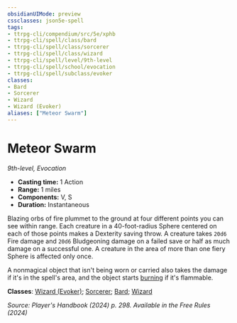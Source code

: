 ```yaml
---
obsidianUIMode: preview
cssclasses: json5e-spell
tags:
- ttrpg-cli/compendium/src/5e/xphb
- ttrpg-cli/spell/class/bard
- ttrpg-cli/spell/class/sorcerer
- ttrpg-cli/spell/class/wizard
- ttrpg-cli/spell/level/9th-level
- ttrpg-cli/spell/school/evocation
- ttrpg-cli/spell/subclass/evoker
classes:
- Bard
- Sorcerer
- Wizard
- Wizard (Evoker)
aliases: ["Meteor Swarm"]
---
```

# Meteor Swarm
*9th-level, Evocation*  


- **Casting time:** 1 Action
- **Range:** 1 miles
- **Components:** V, S
- **Duration:** Instantaneous

Blazing orbs of fire plummet to the ground at four different points you can see within range. Each creature in a 40-foot-radius Sphere centered on each of those points makes a Dexterity saving throw. A creature takes `20d6` Fire damage and `20d6` Bludgeoning damage on a failed save or half as much damage on a successful one. A creature in the area of more than one fiery Sphere is affected only once.

A nonmagical object that isn't being worn or carried also takes the damage if it's in the spell's area, and the object starts [burning](3-Mechanics/CLI/traps-hazards/burning-xphb.md) if it's flammable.

**Classes**: [Wizard (Evoker)](3-Mechanics/CLI/lists/list-spells-classes-wizard-xphb-evoker-xphb.md "subclass=XPHB;class=XPHB"); [Sorcerer](3-Mechanics/CLI/lists/list-spells-classes-sorcerer.md); [Bard](3-Mechanics/CLI/lists/list-spells-classes-bard.md); [Wizard](3-Mechanics/CLI/lists/list-spells-classes-wizard.md)

*Source: Player's Handbook (2024) p. 298. Available in the Free Rules (2024)*